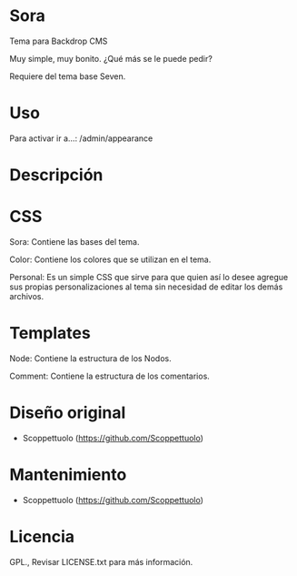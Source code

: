 # Sora

Tema para Backdrop CMS

Muy simple, muy bonito. ¿Qué más se le puede pedir?

Requiere del tema base Seven.

# Uso

Para activar ir a…: /admin/appearance

# Descripción

# CSS

Sora: Contiene las bases del tema.

Color: Contiene los colores que se utilizan en el tema.

Personal: Es un simple CSS que sirve para que quien así lo desee agregue sus propias personalizaciones al tema sin necesidad de editar los demás archivos.

# Templates

Node: Contiene la estructura de los Nodos.

Comment: Contiene la estructura de los comentarios.

# Diseño original

- Scoppettuolo (https://github.com/Scoppettuolo)

# Mantenimiento

- Scoppettuolo (https://github.com/Scoppettuolo)

# Licencia

GPL., Revisar LICENSE.txt para más información.
